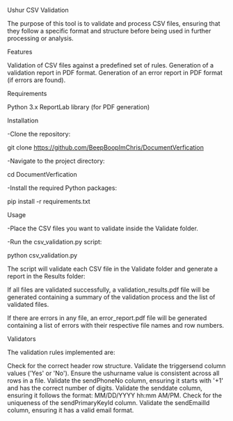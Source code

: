 Ushur CSV Validation

The purpose of this tool is to validate and process CSV files, ensuring that they follow a specific format and structure before being used in further processing or analysis.



Features

Validation of CSV files against a predefined set of rules.
Generation of a validation report in PDF format.
Generation of an error report in PDF format (if errors are found).




Requirements

Python 3.x
ReportLab library (for PDF generation)





Installation

-Clone the repository:

git clone https://github.com/BeepBoopImChris/DocumentVerfication

-Navigate to the project directory:

cd DocumentVerfication

-Install the required Python packages:

pip install -r requirements.txt





Usage


-Place the CSV files you want to validate inside the Validate folder.

-Run the csv_validation.py script:

python csv_validation.py



The script will validate each CSV file in the Validate folder and generate a report in the Results folder:


If all files are validated successfully, a validation_results.pdf file will be generated containing a summary of the validation process and the list of validated files.

If there are errors in any file, an error_report.pdf file will be generated containing a list of errors with their respective file names and row numbers.





Validators

The validation rules implemented are:

Check for the correct header row structure.
Validate the triggersend column values ('Yes' or 'No').
Ensure the ushurname value is consistent across all rows in a file.
Validate the sendPhoneNo column, ensuring it starts with '+1' and has the correct number of digits.
Validate the senddate column, ensuring it follows the format: MM/DD/YYYY hh:mm AM/PM.
Check for the uniqueness of the sendPrimaryKeyId column.
Validate the sendEmailId column, ensuring it has a valid email format.
